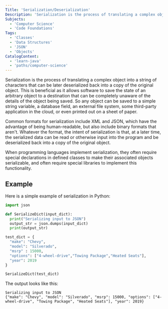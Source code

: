 ```yaml
---
Title: 'Serialization/Deserialization'
Description: 'Serialization is the process of translating a complex object into a string of characters that can be later deserialized back into a copy of the original object.'
Subjects:
  - 'Computer Science'
  - 'Code Foundations'
Tags:
  - 'Classes'
  - 'Data Structures'
  - 'JSON'
  - 'Objects'
CatalogContent:
  - 'learn-java'
  - 'paths/computer-science'
---
```


Serialization is the process of translating a complex object into a string of characters that can be later deserialized back into a copy of the original object. This is beneficial as it allows software to save the state of an arbitrary object to a destination that can be completely unaware of the details of the object being saved. So any object can be saved to a simple string variable, a database field, an external file system, some third-party application in the cloud, or even printed out on a sheet of paper.

Common formats for serialization include XML and JSON, which have the advantage of being human-readable, but also include binary formats that aren't. Whatever the format, the intent of serialization is that, at a later time, the serialized data can be read or otherwise input into the program and be deserialized back into a copy of the original object.

When programming languages implement serialization, they often require special declarations in defined classes to make their associated objects serializable, and often require special libraries to implement this functionality.

## Example

Here is a simple example of serialization in Python:

```python
import json

def SerializeDict(input_dict):
  print("Serializing input to JSON")
  output_str = json.dumps(input_dict)
  print(output_str)

test_dict = {
  "make": "Chevy",
  "model": "Silverado",
  "msrp" : 15000,
  "options": ["4-wheel-drive","Towing Package","Heated Seats"],
  "year": 2019
}

SerializeDict(test_dict)
```

The output looks like this:

```pseudo
Serializing input to JSON
{"make": "Chevy", "model": "Silverado", "msrp": 15000, "options": ["4-wheel-drive", "Towing Package", "Heated Seats"], "year": 2019}
```
